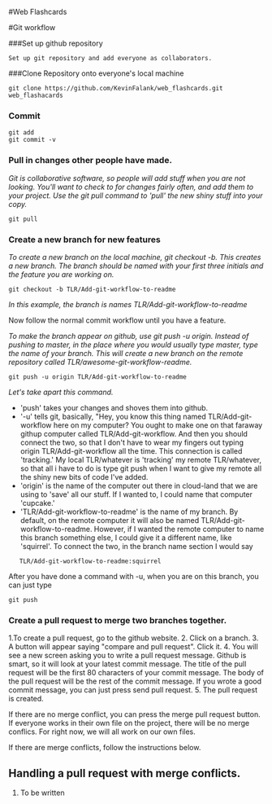 #Web Flashcards

#Git workflow

###Set up github repository

    Set up git repository and add everyone as collaborators. 

###Clone Repository onto everyone's local machine

    git clone https://github.com/KevinFalank/web_flashcards.git web_flashacards


### Commit 

    git add 
    git commit -v 
    
### Pull in changes other people have made.  

_Git is collaborative software, so people will add stuff when you are not looking. You'll want to check to for changes fairly often, and add them to your project. Use the git pull command to 'pull' the new shiny stuff into your copy._
    
    git pull 

### Create a new branch for new features

  _To create a new branch on the local machine, git checkout -b.  This creates a new branch. The branch should be named with your first three initials and the feature you are working on._ 

    git checkout -b TLR/Add-git-workflow-to-readme
    
_In this example, the branch is names TLR/Add-git-workflow-to-readme_
  
  Now follow the normal commit workflow until you have a feature.

  _To make the branch appear on github, use git push -u origin.  Instead of pushing to master, in the place where you would usually type master, type the name of your branch. This will create a new branch on the remote repository called TLR/awesome-git-workflow-readme._

    git push -u origin TLR/Add-git-workflow-to-readme
    
_Let's take apart this command._ 
  - 'push' takes your changes and shoves them into github. 
  - '-u' tells git, basically, "Hey, you know this thing named TLR/Add-git-workflow here on my computer?  You ought to make one on that faraway githup computer called TLR/Add-git-workflow.  And then you should connect the two, so that I don't have to wear my fingers out typing origin TLR/Add-git-workflow all the time.  This connection is called 'tracking.' My local TLR/whatever is 'tracking' my remote TLR/whatever, so that all i have to do is type git push when I want to give my remote all the shiny new bits of code I've added. 
  - 'origin' is the name of the computer out there in cloud-land that we are using to 'save' all our stuff. If I wanted to, I could name that computer 'cupcake.' 
  - 'TLR/Add-git-workflow-to-readme' is the name of my branch.  By default, on the remote computer it will also be named TLR/Add-git-workflow-to-readme.  However, if I wanted the remote computer to name this branch something else, I could give it a different name, like 'squirrel'.  To connect the two, in the branch name section I would say
  
````
   TLR/Add-git-workflow-to-readme:squirrel
````
  

After you have done a command with -u, when you are on this branch, you can just type 
  
    git push
    
    

### Create a pull request to merge two branches together.  

  1.To create a pull request, go to the github website. 
  2. Click on a branch. 
  3. A button will appear saying "compare and pull request". Click it. 
  4. You will see a new screen asking you to write a pull request message. Github is smart, so it will look at your latest commit message.  The title of the pull request will be the first 80 characters of your commit message. The body of the pull request will be the rest of the commit message. If you wrote a good commit message, you can just press send pull request.
  5. The pull request is created. 

  If there are no merge conflict, you can press the merge pull request button.  If everyone works in their own file on the project, there will be no merge conflics. For right now, we will all work on our own files. 
  
  If there are merge conflicts, follow the instructions below.

## Handling a pull request with merge conflicts. 
  1. To be written



## 
